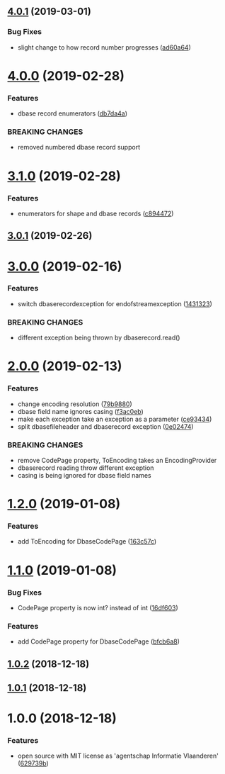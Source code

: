 ## [4.0.1](https://github.com/informatievlaanderen/shaperon/compare/v4.0.0...v4.0.1) (2019-03-01)


### Bug Fixes

* slight change to how record number progresses ([ad60a64](https://github.com/informatievlaanderen/shaperon/commit/ad60a64))

# [4.0.0](https://github.com/informatievlaanderen/shaperon/compare/v3.1.0...v4.0.0) (2019-02-28)


### Features

* dbase record enumerators ([db7da4a](https://github.com/informatievlaanderen/shaperon/commit/db7da4a))


### BREAKING CHANGES

* removed numbered dbase record support

# [3.1.0](https://github.com/informatievlaanderen/shaperon/compare/v3.0.1...v3.1.0) (2019-02-28)


### Features

* enumerators for shape and dbase records ([c894472](https://github.com/informatievlaanderen/shaperon/commit/c894472))

## [3.0.1](https://github.com/informatievlaanderen/shaperon/compare/v3.0.0...v3.0.1) (2019-02-26)

# [3.0.0](https://github.com/informatievlaanderen/shaperon/compare/v2.0.0...v3.0.0) (2019-02-16)


### Features

* switch dbaserecordexception for endofstreamexception ([1431323](https://github.com/informatievlaanderen/shaperon/commit/1431323))


### BREAKING CHANGES

* different exception being thrown by dbaserecord.read()

# [2.0.0](https://github.com/informatievlaanderen/shaperon/compare/v1.2.0...v2.0.0) (2019-02-13)


### Features

* change encoding resolution ([79b9880](https://github.com/informatievlaanderen/shaperon/commit/79b9880))
* dbase field name ignores casing ([f3ac0eb](https://github.com/informatievlaanderen/shaperon/commit/f3ac0eb))
* make each exception take an exception as a parameter ([ce93434](https://github.com/informatievlaanderen/shaperon/commit/ce93434))
* split dbasefileheader and dbaserecord exception ([0e02474](https://github.com/informatievlaanderen/shaperon/commit/0e02474))


### BREAKING CHANGES

* remove CodePage property, ToEncoding takes an EncodingProvider
* dbaserecord reading throw different exception
* casing is being ignored for dbase field names

# [1.2.0](https://github.com/informatievlaanderen/shaperon/compare/v1.1.0...v1.2.0) (2019-01-08)


### Features

* add ToEncoding for DbaseCodePage ([163c57c](https://github.com/informatievlaanderen/shaperon/commit/163c57c))

# [1.1.0](https://github.com/informatievlaanderen/shaperon/compare/v1.0.2...v1.1.0) (2019-01-08)


### Bug Fixes

* CodePage property is now int? instead of int ([16df603](https://github.com/informatievlaanderen/shaperon/commit/16df603))


### Features

* add CodePage property for DbaseCodePage ([bfcb6a8](https://github.com/informatievlaanderen/shaperon/commit/bfcb6a8))

## [1.0.2](https://github.com/informatievlaanderen/shaperon/compare/v1.0.1...v1.0.2) (2018-12-18)

## [1.0.1](https://github.com/informatievlaanderen/shaperon/compare/v1.0.0...v1.0.1) (2018-12-18)

# 1.0.0 (2018-12-18)


### Features

* open source with MIT license as 'agentschap Informatie Vlaanderen' ([629739b](https://github.com/informatievlaanderen/shaperon/commit/629739b))
